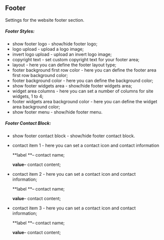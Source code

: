 ## Footer

Settings for the website footer section.

##### Footer Styles:

* show footer logo - show/hide footer logo;
* logo upload - upload a logo image;
* invert logo upload - upload an invert logo image;
* copyright text - set custom copyright text for your footer area;
* layout - here you can define the footer layout type;
* footer background first row color - here you can define the footer area first row background color;
* footer background color - here you can define the background color;
* show footer widgets area - show/hide footer widgets area;
* widget area columns - here you can set a number of columns for site widgets, 1 to 4;
* footer widgets area background color - here you can define the widget area background color;
* show footer menu - show/hide footer menu.

##### Footer Contact Block:

* show footer contact block - show/hide footer contact block.

* contact item 1 - here you can set a contact icon and contact information

  **label **– contact name;

  **value**– contact content;

* contact item 2 - here you can set a contact icon and contact information;

  **label **– contact name;

  **value**– contact content;

* contact item 3 - here you can set a contact icon and contact information;

  **label **– contact name;

  **value**– contact content;



